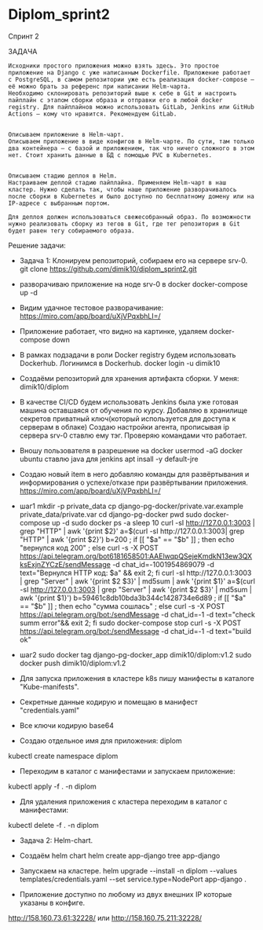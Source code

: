 # Diplom_sprint2

Спринт 2

ЗАДАЧА

```
Исходники простого приложения можно взять здесь. Это простое приложение на Django с уже написанным Dockerfile. Приложение работает с PostgreSQL, в самом репозитории уже есть реализация docker-compose — её можно брать за референс при написании Helm-чарта.
Необходимо склонировать репозиторий выше к себе в Git и настроить пайплайн с этапом сборки образа и отправки его в любой docker registry. Для пайплайнов можно использовать GitLab, Jenkins или GitHub Actions — кому что нравится. Рекомендуем GitLab.


Описываем приложение в Helm-чарт.
Описываем приложение в виде конфигов в Helm-чарте. По сути, там только два контейнера — с базой и приложением, так что ничего сложного в этом нет. Стоит хранить данные в БД с помощью PVC в Kubernetes.


Описываем стадию деплоя в Helm.
Настраиваем деплой стадию пайплайна. Применяем Helm-чарт в наш кластер. Нужно сделать так, чтобы наше приложение разворачивалось после сборки в Kubernetes и было доступно по бесплатному домену или на IP-адресе с выбранным портом.

Для деплоя должен использоваться свежесобранный образ. По возможности нужно реализовать сборку из тегов в Git, где тег репозитория в Git будет равен тегу собираемого образа.
```

Решение задачи:

- Задача 1: Клонируем репозиторий, собираем его на сервере srv-0.
git clone https://github.com/dimik10/diplom_sprint2.git
- разворачиваю приложение на ноде srv-0 в docker
docker-compose up -d

- Видим удачное тестовое разворачивание:
https://miro.com/app/board/uXjVPqxbhLI=/

- Приложение работает, что видно на картинке, удаляем
docker-compose down

- В рамках подзадачи в роли Docker registry будем использовать Dockerhub. Логинимся в Dockerhub.
docker login -u dimik10

- Cоздаёми репозиторий для хранения артифакта сборки. 
У меня: dimik10/diplom



- В качестве CI/CD будем использовать Jenkins была уже готовая машина оставшаяся от обучения по курсу.
Добавляю в хранилище секретов приватный ключ(который используется для доступа к серверам в облаке)
Создаю настройки агента, прописывая ip сервера srv-0 ставлю ему тэг. Проверяю командами что работает.
- Вношу пользователя в разрешение на docker
usermod -aG docker ubuntu
ставлю java для jenkins apt insall -y default-jre
- Создаю новый item в него добавляю команды для развёртывания и информирования о успехе/отказе при развёртывании приложения.
https://miro.com/app/board/uXjVPqxbhLI=/

- шаг1
mkdir -p private_data
cp django-pg-docker/private.var.example private_data/private.var
cd django-pg-docker
pwd
sudo docker-compose up -d
sudo docker ps -a
sleep 10
curl -sI http://127.0.0.1:3003 | grep "HTTP" | awk '{print $2}'
a=$(curl -sI http://127.0.0.1:3003| grep "HTTP" | awk '{print $2}') b=200 ; if [[ "$a" == "$b" ]] ; then echo "вернулся код 200" ; else curl -s -X POST https://api.telegram.org/bot6181658501:AAElwqpQSejeKmdkN13ew3QXksExjnZYCzE/sendMessage -d chat_id=-1001954869079 -d text="Вернулся HTTP код: $a" && exit 2; fi
curl -sI http://127.0.0.1:3003 | grep "Server" | awk '{print $2 $3}' | md5sum | awk '{print $1}'
a=$(curl -sI http://127.0.0.1:3003 | grep "Server" | awk '{print $2 $3}' | md5sum | awk '{print $1}') b=59461c8db10bda3b344c1428734e6d89 ; if [[ "$a" == "$b" ]] ; then echo "сумма сошлась" ; else curl -s -X POST https://api.telegram.org/bot:/sendMessage -d chat_id=-1 -d text="check summ error"&& exit 2; fi
sudo docker-compose stop
curl -s -X POST https://api.telegram.org/bot:/sendMessage -d chat_id=-1 -d text="build ok"

- шаг2
sudo docker tag django-pg-docker_app dimik10/diplom:v1.2
sudo docker push dimik10/diplom:v1.2

- Для запуска приложения в кластере k8s пишу манифесты в каталоге "Kube-manifests".
- Секретные данные кодирую и помещаю в манифест "credentials.yaml"
- Все ключи кодирую base64

- Создаю отдельное имя для приложения: diplom

kubectl create namespace diplom

- Переходим в каталог с манифестами и запускаем приложение:

kubectl apply -f . -n diplom

- Для удаления приложения с кластера переходим в каталог с манифестами:

kubectl delete -f . -n diplom 

- Задача 2: Helm-chart.

- Создаём helm chart
helm create app-django
tree app-django

- Запускаем на кластере.
helm upgrade --install -n diplom --values templates/credentials.yaml --set service.type=NodePort app-django .


- Приложение доступно по любому из двух внешних IP которые указаны в конфиге.

http://158.160.73.61:32228/ или http://158.160.75.211:32228/

